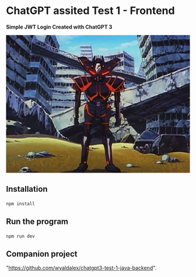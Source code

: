 # ChatGPT assited Test 1 - Frontend

**Simple JWT Login Created with ChatGPT 3**

![DF](df3.jpg)

## Installation

`npm install`

## Run the program

`npm run dev` 

## Companion project

"https://github.com/wyaldalex/chatgpt3-test-1-java-backend".


